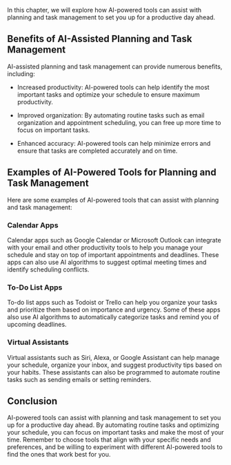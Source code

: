 
In this chapter, we will explore how AI-powered tools can assist with planning and task management to set you up for a productive day ahead.

Benefits of AI-Assisted Planning and Task Management
----------------------------------------------------

AI-assisted planning and task management can provide numerous benefits, including:

* Increased productivity: AI-powered tools can help identify the most important tasks and optimize your schedule to ensure maximum productivity.

* Improved organization: By automating routine tasks such as email organization and appointment scheduling, you can free up more time to focus on important tasks.

* Enhanced accuracy: AI-powered tools can help minimize errors and ensure that tasks are completed accurately and on time.

Examples of AI-Powered Tools for Planning and Task Management
-------------------------------------------------------------

Here are some examples of AI-powered tools that can assist with planning and task management:

### Calendar Apps

Calendar apps such as Google Calendar or Microsoft Outlook can integrate with your email and other productivity tools to help you manage your schedule and stay on top of important appointments and deadlines. These apps can also use AI algorithms to suggest optimal meeting times and identify scheduling conflicts.

### To-Do List Apps

To-do list apps such as Todoist or Trello can help you organize your tasks and prioritize them based on importance and urgency. Some of these apps also use AI algorithms to automatically categorize tasks and remind you of upcoming deadlines.

### Virtual Assistants

Virtual assistants such as Siri, Alexa, or Google Assistant can help manage your schedule, organize your inbox, and suggest productivity tips based on your habits. These assistants can also be programmed to automate routine tasks such as sending emails or setting reminders.

Conclusion
----------

AI-powered tools can assist with planning and task management to set you up for a productive day ahead. By automating routine tasks and optimizing your schedule, you can focus on important tasks and make the most of your time. Remember to choose tools that align with your specific needs and preferences, and be willing to experiment with different AI-powered tools to find the ones that work best for you.

